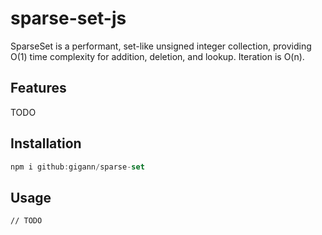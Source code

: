 # sparse-set-js

SparseSet is a performant, set-like unsigned integer collection, providing O(1) time complexity for addition, deletion, and lookup. Iteration is O(n).

## Features
TODO

## Installation

```js
npm i github:gigann/sparse-set
```

## Usage

```
// TODO
```
